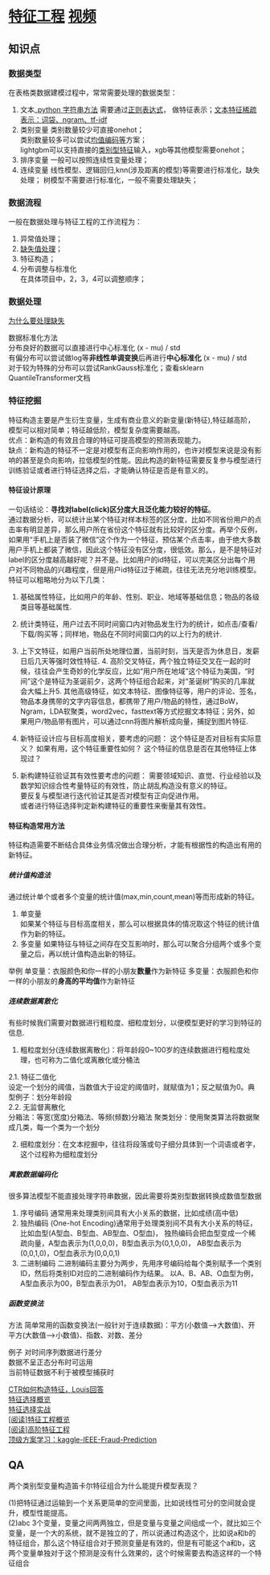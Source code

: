 # [特征工程](https://www.zhihu.com/question/29316149/answer/607394337) [视频](https://www.youtube.com/watch?v=68ABAU_V8qI)

## 知识点

### 数据类型
在表格类数据建模过程中，常常需要处理的数据类型：
1. 文本_[python 字符串方法](https://zhuanlan.zhihu.com/p/80518649)
需要通过[正则表达式](https://www.cnblogs.com/shenjianping/p/11647473.html)，
做特征表示；[文本特征稀疏表示：词袋、ngram、tf-idf](https://zhuanlan.zhihu.com/p/42310942)
2. 类别变量
类别数量较少可直接onehot；  
类别数量较多可以尝试[均值编码](https://zhuanlan.zhihu.com/p/26308272)[等](https://github.com/scikit-learn-contrib/category_encoders)方案；  
lightgbm可以支持直接的[类别型特征](https://zhuanlan.zhihu.com/p/67475635)输入，xgb等其他模型需要onehot； 
3. 排序变量
一般可以按照连续性变量处理；
4. 连续变量
线性模型、逻辑回归,knn(涉及距离的模型)等需要进行标准化，缺失处理；
树模型不需要进行标准化，一般不需要处理缺失；

### 数据流程
一般在数据处理与特征工程的工作流程为：
1. 异常值处理；
2. [缺失值处理](https://zhuanlan.zhihu.com/p/137175585)；
3. 特征构造；
4. 分布调整与标准化  
在具体项目中，2，3，4可以调整顺序；

### 数据处理

[为什么要处理缺失](https://www.zhihu.com/question/58230411/answer/242037063)

数据标准化方法  
分布良好的数据可以直接进行中心标准化 (x - mu) / std  
有偏分布可以尝试做log等**非线性单调变换**后再进行**中心标准化** (x - mu) / std  
对于较为特殊的分布可以尝试RankGauss标准化；查看sklearn QuantileTransformer文档  

### 特征挖掘

特征构造主要是产生衍生变量，生成有商业意义的新变量(新特征),特征越高阶，模型可以相对简单；特征越低阶，模型复杂度需要越高。  
优点：新构造的有效且合理的特征可提高模型的预测表现能力。  
缺点：新构造的特征不一定是对模型有正向影响作用的，也许对模型来说是没有影响的甚至是负向影响，拉低模型的性能。因此构造的新特征需要反复参与模型进行训练验证或者进行特征选择之后，才能确认特征是否是有意义的。
#### 特征设计原理
一句话结论：**寻找对label(click)区分度大且泛化能力较好的特征**。  
通过数据分析，可以统计出某个特征对样本标签的区分度，比如不同省份用户的点击率有明显差异，那么用户所在省份这个特征就有比较好的区分度。再举个反例，如果用“手机上是否装了微信”这个作为一个特征，预估某个点击率，由于绝大多数用户手机上都装了微信，因此这个特征没有区分度，很低效。那么，是不是特征对label的区分度越高越好呢？并不是。比如用户的id特征，可以完美区分出每个用户对不同物品的兴趣程度，但是用户id特征过于稀疏，往往无法充分地训练模型。
特征可以粗略地分为以下几类：
1. 基础属性特征，比如用户的年龄、性别、职业、地域等基础信息；物品的各级类目等基础属性.  
2. 统计类特征，用户过去不同时间窗口内对物品发生行为的统计，如点击/查看/下载/购买等；同样地，物品在不同时间窗口内的以上行为的统计.  
3. 上下文特征，如用户当前所处地理位置，当前时刻，当天是否为休息日，发薪日后几天等强时效性特征. 4. 高阶交叉特征，两个独立特征交叉在一起的时候，往往会产生奇妙的化学反应，比如“用户所在地域”这个特征为美国，“时间”这个是特征为圣诞前夕，这两个特征组合起来，对“圣诞树”购买的几率就会大幅上升5. 其他高级特征，如文本特征、图像特征等，用户的评论、签名，物品本身携带的文字内容信息，都携带了用户/物品的特性，通过BoW，Ngram，LDA软聚类，word2vec，fasttext等方式挖掘文本特征；另外，如果用户/物品带有图片，可以通过cnn将图片解析成向量，捕捉到图片特征.

1. 新特征设计应与目标高度相关，要考虑的问题：
这个特征是否对目标有实际意义？
如果有用，这个特征重要性如何？
这个特征的信息是否在其他特征上体现过？

2. 新构建特征验证其有效性要考虑的问题：
需要领域知识、直觉、行业经验以及数学知识综合性考量特征的有效性，防止胡乱构造没有意义的特征。  
要反复与模型进行迭代验证其是否对模型有正向促进作用。  
或者进行特征选择判定新构建特征的重要性来衡量其有效性。  

#### 特征构造常用方法
特征构造需要不断结合具体业务情况做出合理分析，才能有根据性的构造出有用的新特征。

##### 统计值构造法
通过统计单个或者多个变量的统计值(max,min,count,mean)等而形成新的特征。

1. 单变量  
如果某个特征与目标高度相关，那么可以根据具体的情况取这个特征的统计值作为新的特征。  
2. 多变量
如果特征与特征之间存在交互影响时，那么可以聚合分组两个或多个变量之后，再以统计值构造出新的特征。

举例
单变量：衣服颜色和你一样的小朋友**数量**作为新特征
多变量：衣服颜色和你一样的小朋友的**身高的平均值**作为新特征

##### 连续数据离散化
有些时候我们需要对数据进行粗粒度、细粒度划分，以便模型更好的学习到特征的信息.
1. 粗粒度划分(连续数据离散化)：将年龄段0~100岁的连续数据进行粗粒度处理，也可称为二值化或离散化或分桶法

2.1. 特征二值化  
  设定一个划分的阈值，当数值大于设定的阈值时，就赋值为1；反之赋值为0。典型例子：划分年龄段  
2.2. 无监督离散化  
  分箱法：等宽(宽度)分箱法、等频(频数)分箱法 聚类划分：使用聚类算法将数据聚成几类，每一个类为一个划分  


2. 细粒度划分：在文本挖掘中，往往将段落或句子细分具体到一个词语或者字，这个过程称为细粒度划分

##### 离散数据编码化
很多算法模型不能直接处理字符串数据，因此需要将类别型数据转换成数值型数据

1. 序号编码
  通常用来处理类别间具有大小关系的数据，比如成绩(高中低)
2. 独热编码
  (One-hot Encoding)通常用于处理类别间不具有大小关系的特征，比如血型(A型血、B型血、AB型血、O型血)， 独热编码会把血型变成一个稀疏向量，A型血表示为(1,0,0,0)，B型血表示为(0,1,0,0)， AB型血表示为(0,0,1,0)，O型血表示为(0,0,0,1)
3. 二进制编码
  二进制编码主要分为两步，先用序号编码给每个类别赋予一个类别ID，然后将类别ID对应的二进制编码作为结果。 以A、B、AB、O血型为例，A型血表示为00，B型血表示为01， AB型血表示为10，O型血表示为11

##### 函数变换法
方法 简单常用的函数变换法(一般针对于连续数据)：平方(小数值—>大数值)、开平方(大数值—>小数值)、指数、对数、差分

例子
对时间序列数据进行差分  
数据不呈正态分布时可运用  
当前特征数据不利于被模型捕获时  


[CTR如何构造特征，Louis回答](https://www.zhihu.com/question/347715330/answer/849645828)  
[特征选择概览](https://zhuanlan.zhihu.com/p/30404850)  
[特征选择实战](https://zhuanlan.zhihu.com/p/32749489)  
[[阅读]特征工程概览](https://www.zhihu.com/question/28641663/answer/110165221)  
[[阅读]高阶特征工程](https://zhuanlan.zhihu.com/p/62773597)  
[顶级方案学习：kaggle-IEEE-Fraud-Prediction](https://github.com/azusakou/studynote_ML/blob/master/Feature%20Engineering/顶级方案学习：kaggle-IEEE-Fraud-Prediction.pdf)  

## QA
两个类别型变量构造笛卡尔特征组合为什么能提升模型表现？

(1)把特征通过运输到一个关系更简单的空间里面，比如说线性可分的空间就会提升，模型性能提高。  
(2)abc 3个变量，变量之间两两独立，但是变量与变量之间组成一个，就比如三个变量，是一个大的系统，就不是独立的了，所以说通过构造这个，比如说a和b的特征组合，那么这个特征组合对于预测变量是有效的，但是有可能这个a和b，这两个变量单独对于这个预测是没有什么效果的，这个时候需要去构造这样的一个特征组合
 
  
 
  
 
 
